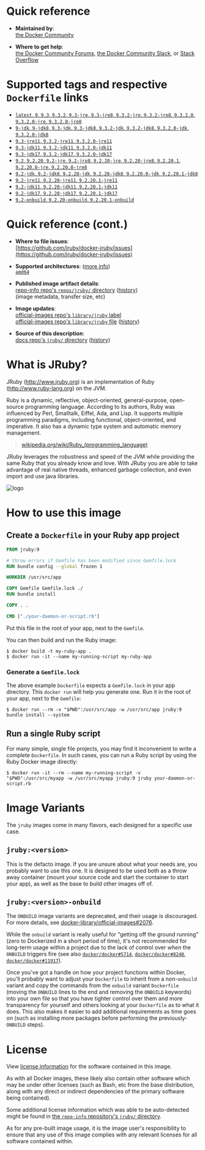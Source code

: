 <!--

********************************************************************************

WARNING:

    DO NOT EDIT "jruby/README.md"

    IT IS AUTO-GENERATED

    (from the other files in "jruby/" combined with a set of templates)

********************************************************************************

-->

# Quick reference

-	**Maintained by**:  
	[the Docker Community](https://github.com/jruby/docker-jruby)

-	**Where to get help**:  
	[the Docker Community Forums](https://forums.docker.com/), [the Docker Community Slack](https://dockr.ly/slack), or [Stack Overflow](https://stackoverflow.com/search?tab=newest&q=docker)

# Supported tags and respective `Dockerfile` links

-	[`latest`, `9`, `9.3`, `9.3.2`, `9.3-jre`, `9.3-jre8`, `9.3.2-jre`, `9.3.2-jre8`, `9.3.2.0`, `9.3.2.0-jre`, `9.3.2.0-jre8`](https://github.com/jruby/docker-jruby/blob/90c3bf884c410a800ff7ec832c20c818010bf813/9.3/jre8/Dockerfile)
-	[`9-jdk`, `9-jdk8`, `9.3-jdk`, `9.3-jdk8`, `9.3.2-jdk`, `9.3.2-jdk8`, `9.3.2.0-jdk`, `9.3.2.0-jdk8`](https://github.com/jruby/docker-jruby/blob/90c3bf884c410a800ff7ec832c20c818010bf813/9.3/jdk8/Dockerfile)
-	[`9.3-jre11`, `9.3.2-jre11`, `9.3.2.0-jre11`](https://github.com/jruby/docker-jruby/blob/90c3bf884c410a800ff7ec832c20c818010bf813/9.3/jre11/Dockerfile)
-	[`9.3-jdk11`, `9.3.2-jdk11`, `9.3.2.0-jdk11`](https://github.com/jruby/docker-jruby/blob/90c3bf884c410a800ff7ec832c20c818010bf813/9.3/jdk11/Dockerfile)
-	[`9.3-jdk17`, `9.3.2-jdk17`, `9.3.2.0-jdk17`](https://github.com/jruby/docker-jruby/blob/90c3bf884c410a800ff7ec832c20c818010bf813/9.3/jdk17/Dockerfile)
-	[`9.2`, `9.2.20`, `9.2-jre`, `9.2-jre8`, `9.2.20-jre`, `9.2.20-jre8`, `9.2.20.1`, `9.2.20.0-jre`, `9.2.20.0-jre8`](https://github.com/jruby/docker-jruby/blob/90c3bf884c410a800ff7ec832c20c818010bf813/9.2/jre8/Dockerfile)
-	[`9.2-jdk`, `9.2-jdk8`, `9.2.20-jdk`, `9.2.20-jdk8`, `9.2.20.0-jdk`, `9.2.20.1-jdk8`](https://github.com/jruby/docker-jruby/blob/90c3bf884c410a800ff7ec832c20c818010bf813/9.2/jdk8/Dockerfile)
-	[`9.2-jre11`, `9.2.20-jre11`, `9.2.20.1-jre11`](https://github.com/jruby/docker-jruby/blob/90c3bf884c410a800ff7ec832c20c818010bf813/9.2/jre11/Dockerfile)
-	[`9.2-jdk11`, `9.2.20-jdk11`, `9.2.20.1-jdk11`](https://github.com/jruby/docker-jruby/blob/90c3bf884c410a800ff7ec832c20c818010bf813/9.2/jdk11/Dockerfile)
-	[`9.2-jdk17`, `9.2.20-jdk17`, `9.2.20.1-jdk17`](https://github.com/jruby/docker-jruby/blob/90c3bf884c410a800ff7ec832c20c818010bf813/9.2/jdk17/Dockerfile)
-	[`9.2-onbuild`, `9.2.20-onbuild`, `9.2.20.1-onbuild`](https://github.com/jruby/docker-jruby/blob/90c3bf884c410a800ff7ec832c20c818010bf813/9.2/onbuild-jdk8/Dockerfile)

# Quick reference (cont.)

-	**Where to file issues**:  
	[https://github.com/jruby/docker-jruby/issues](https://github.com/jruby/docker-jruby/issues)

-	**Supported architectures**: ([more info](https://github.com/docker-library/official-images#architectures-other-than-amd64))  
	[`amd64`](https://hub.docker.com/r/amd64/jruby/)

-	**Published image artifact details**:  
	[repo-info repo's `repos/jruby/` directory](https://github.com/docker-library/repo-info/blob/master/repos/jruby) ([history](https://github.com/docker-library/repo-info/commits/master/repos/jruby))  
	(image metadata, transfer size, etc)

-	**Image updates**:  
	[official-images repo's `library/jruby` label](https://github.com/docker-library/official-images/issues?q=label%3Alibrary%2Fjruby)  
	[official-images repo's `library/jruby` file](https://github.com/docker-library/official-images/blob/master/library/jruby) ([history](https://github.com/docker-library/official-images/commits/master/library/jruby))

-	**Source of this description**:  
	[docs repo's `jruby/` directory](https://github.com/docker-library/docs/tree/master/jruby) ([history](https://github.com/docker-library/docs/commits/master/jruby))

# What is JRuby?

JRuby (http://www.jruby.org) is an implementation of Ruby (http://www.ruby-lang.org) on the JVM.

Ruby is a dynamic, reflective, object-oriented, general-purpose, open-source programming language. According to its authors, Ruby was influenced by Perl, Smalltalk, Eiffel, Ada, and Lisp. It supports multiple programming paradigms, including functional, object-oriented, and imperative. It also has a dynamic type system and automatic memory management.

> [wikipedia.org/wiki/Ruby_(programming_language)](https://en.wikipedia.org/wiki/Ruby_%28programming_language%29)

JRuby leverages the robustness and speed of the JVM while providing the same Ruby that you already know and love. With JRuby you are able to take advantage of real native threads, enhanced garbage collection, and even import and use java libraries.

![logo](https://raw.githubusercontent.com/docker-library/docs/fbdaaa95f768de2cb4508dde956912f4081a824a/jruby/logo.png)

# How to use this image

## Create a `Dockerfile` in your Ruby app project

```dockerfile
FROM jruby:9

# throw errors if Gemfile has been modified since Gemfile.lock
RUN bundle config --global frozen 1

WORKDIR /usr/src/app

COPY Gemfile Gemfile.lock ./
RUN bundle install

COPY . .

CMD ["./your-daemon-or-script.rb"]
```

Put this file in the root of your app, next to the `Gemfile`.

You can then build and run the Ruby image:

```console
$ docker build -t my-ruby-app .
$ docker run -it --name my-running-script my-ruby-app
```

### Generate a `Gemfile.lock`

The above example `Dockerfile` expects a `Gemfile.lock` in your app directory. This `docker run` will help you generate one. Run it in the root of your app, next to the `Gemfile`:

```console
$ docker run --rm -v "$PWD":/usr/src/app -w /usr/src/app jruby:9 bundle install --system
```

## Run a single Ruby script

For many simple, single file projects, you may find it inconvenient to write a complete `Dockerfile`. In such cases, you can run a Ruby script by using the Ruby Docker image directly:

```console
$ docker run -it --rm --name my-running-script -v "$PWD":/usr/src/myapp -w /usr/src/myapp jruby:9 jruby your-daemon-or-script.rb
```

# Image Variants

The `jruby` images come in many flavors, each designed for a specific use case.

## `jruby:<version>`

This is the defacto image. If you are unsure about what your needs are, you probably want to use this one. It is designed to be used both as a throw away container (mount your source code and start the container to start your app), as well as the base to build other images off of.

## `jruby:<version>-onbuild`

The `ONBUILD` image variants are deprecated, and their usage is discouraged. For more details, see [docker-library/official-images#2076](https://github.com/docker-library/official-images/issues/2076).

While the `onbuild` variant is really useful for "getting off the ground running" (zero to Dockerized in a short period of time), it's not recommended for long-term usage within a project due to the lack of control over *when* the `ONBUILD` triggers fire (see also [`docker/docker#5714`](https://github.com/docker/docker/issues/5714), [`docker/docker#8240`](https://github.com/docker/docker/issues/8240), [`docker/docker#11917`](https://github.com/docker/docker/issues/11917)).

Once you've got a handle on how your project functions within Docker, you'll probably want to adjust your `Dockerfile` to inherit from a non-`onbuild` variant and copy the commands from the `onbuild` variant `Dockerfile` (moving the `ONBUILD` lines to the end and removing the `ONBUILD` keywords) into your own file so that you have tighter control over them and more transparency for yourself and others looking at your `Dockerfile` as to what it does. This also makes it easier to add additional requirements as time goes on (such as installing more packages before performing the previously-`ONBUILD` steps).

# License

View [license information](https://github.com/jruby/jruby/blob/master/COPYING) for the software contained in this image.

As with all Docker images, these likely also contain other software which may be under other licenses (such as Bash, etc from the base distribution, along with any direct or indirect dependencies of the primary software being contained).

Some additional license information which was able to be auto-detected might be found in [the `repo-info` repository's `jruby/` directory](https://github.com/docker-library/repo-info/tree/master/repos/jruby).

As for any pre-built image usage, it is the image user's responsibility to ensure that any use of this image complies with any relevant licenses for all software contained within.

